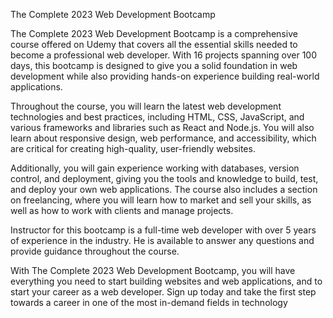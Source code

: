 The Complete 2023 Web Development Bootcamp

The Complete 2023 Web Development Bootcamp is a comprehensive course offered on Udemy that covers all the essential skills needed to become a professional web developer. With 16 projects spanning over 100 days, this bootcamp is designed to give you a solid foundation in web development while also providing hands-on experience building real-world applications.

Throughout the course, you will learn the latest web development technologies and best practices, including HTML, CSS, JavaScript, and various frameworks and libraries such as React and Node.js. You will also learn about responsive design, web performance, and accessibility, which are critical for creating high-quality, user-friendly websites.

Additionally, you will gain experience working with databases, version control, and deployment, giving you the tools and knowledge to build, test, and deploy your own web applications. The course also includes a section on freelancing, where you will learn how to market and sell your skills, as well as how to work with clients and manage projects.

Instructor for this bootcamp is a full-time web developer with over 5 years of experience in the industry. He is available to answer any questions and provide guidance throughout the course.

With The Complete 2023 Web Development Bootcamp, you will have everything you need to start building websites and web applications, and to start your career as a web developer. Sign up today and take the first step towards a career in one of the most in-demand fields in technology
